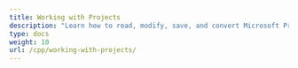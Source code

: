 ```yaml
---
title: Working with Projects
description: "Learn how to read, modify, save, and convert Microsoft Project MPP/XML files, edit properties of the tasks, resource, and resource assignments using Aspose.Tasks for C++."
type: docs
weight: 10
url: /cpp/working-with-projects/
---
```

